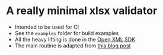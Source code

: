 # A really minimal xlsx validator

- Intended to be used for CI
- See the `examples` folder for build examples
- All the heavy lifting is done in the [Open XML SDK](https://github.com/OfficeDev/Open-XML-SDK)
- The main routine is adapted from [this blog post](https://blogs.msdn.microsoft.com/ericwhite/2010/03/04/validate-open-xml-documents-using-the-open-xml-sdk-2-0/)
